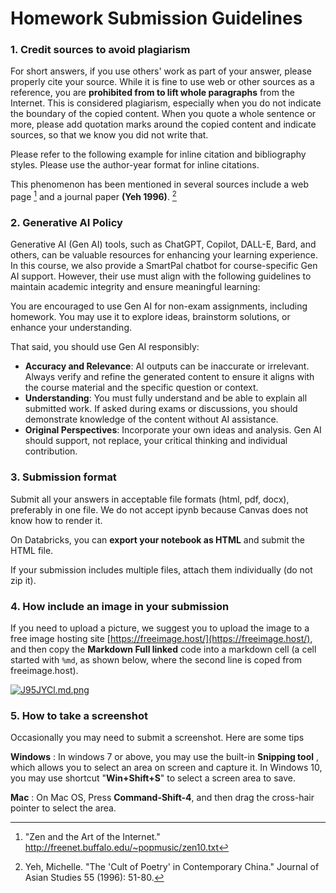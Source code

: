 # Homework Submission Guidelines

### 1. Credit sources to avoid plagiarism

For short answers, if you use others' work as part of your answer, please properly cite your source. While it is fine to use web or other sources as a reference, you are **prohibited from to lift whole paragraphs** from the Internet. This is considered plagiarism, especially when you do not indicate the boundary of the copied content. When you quote a whole sentence or more, please add quotation marks around the copied content and indicate sources, so that we know you did not write that. 

Please refer to the following example for inline citation and bibliography styles. Please use the author-year format for inline citations. 

This phenomenon has been mentioned in several sources include a web page [^1] and a journal paper **(Yeh 1996)**. [^2]

[^1]: "Zen and the Art of the Internet." http://freenet.buffalo.edu/~popmusic/zen10.txt 

[^2]: Yeh, Michelle. "The 'Cult of Poetry' in Contemporary China." Journal  of Asian Studies  55 (1996): 51-80. 

### 2. Generative AI Policy

Generative AI (Gen AI) tools, such as ChatGPT, Copilot, DALL-E, Bard, and others, can be valuable resources for enhancing your learning experience. In this course, we also provide a SmartPal chatbot for course-specific Gen AI support. However, their use must align with the following guidelines to maintain academic integrity and ensure meaningful learning:

You are encouraged to use Gen AI for non-exam assignments, including homework. You may use it to explore ideas, brainstorm solutions, or enhance your understanding.

That said, you should use Gen AI responsibly:

- **Accuracy and Relevance**: AI outputs can be inaccurate or irrelevant. Always verify and refine the generated content to ensure it aligns with the course material and the specific question or context.
- **Understanding**: You must fully understand and be able to explain all submitted work. If asked during exams or discussions, you should demonstrate knowledge of the content without AI assistance.
- **Original Perspectives**: Incorporate your own ideas and analysis. Gen AI should support, not replace, your critical thinking and individual contribution.


### 3. Submission format

Submit all your answers in acceptable file formats (html, pdf, docx), preferably in one file. We do not accept ipynb because Canvas does not know how to render it.

On Databricks, you can **export your notebook as HTML** and submit the HTML file.

If your submission includes multiple files, attach them individually (do not zip it). 


### 4. How include an image in your submission

If you need to upload a picture, we suggest you to upload the image to a free image hosting site [https://freeimage.host/](https://freeimage.host/), and then copy the **Markdown Full linked** code into a markdown cell (a cell started with `%md`, as shown below, where the second line is coped from freeimage.host).

[![J95JYCl.md.png](https://iili.io/J95JYCl.md.png)](https://freeimage.host/i/J95JYCl)



### 5. How to take a screenshot
Occasionally you may need to submit a screenshot. Here are some tips

**Windows** : In windows 7 or above, you may use the built-in **Snipping tool** , which allows you to select an area on screen and capture it. In Windows 10, you may use shortcut "**Win+Shift+S**" to select a screen area to save.

**Mac** : On Mac OS, Press **Command-Shift-4**, and then drag the cross-hair pointer to select the area. 

